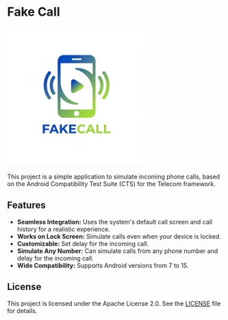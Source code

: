 # Fake Call

![Logo](app/src/main/res/mipmap-xxhdpi/ic_launcher_foreground.webp)

This project is a simple application to simulate incoming phone calls, based on the Android Compatibility Test Suite (CTS) for the Telecom framework.

## Features

*   **Seamless Integration:** Uses the system's default call screen and call history for a realistic experience.
*   **Works on Lock Screen:** Simulate calls even when your device is locked.
*   **Customizable:** Set delay for the incoming call.
*   **Simulate Any Number:** Can simulate calls from any phone number and delay for the incoming call.
*   **Wide Compatibility:** Supports Android versions from 7 to 15.

## License

This project is licensed under the Apache License 2.0. See the [LICENSE](LICENSE) file for details.